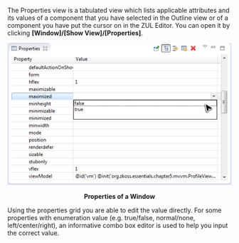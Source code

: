 The Properties view is a tabulated view which lists applicable
attributes and its values of a component that you have selected in the
Outline view or of a component you have put the cursor on in the ZUL
Editor. You can open it by clicking **\[Window\]/\[Show
View\]/\[Properties\]**.

![](images/studio-properties-view.png)

<div style='text-align:center'>

**Properties of a Window**

</div>

Using the properties grid you are able to edit the value directly. For
some properties with enumeration value (e.g. true/false, normal/none,
left/center/right), an informative combo box editor is used to help you
input the correct value.
